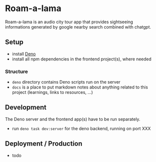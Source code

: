 # Roam-a-lama
Roam-a-lama is an audio city tour app that provides sightseeing informations generated by google nearby search combined with chatgpt.

## Setup
- install [Deno](https://deno.land/#installation)
- install all npm dependencies in the frontend project(s), where needed

### Structure
- `deno` directory contains Deno scripts run on the server
- `docs` is a place to put markdown notes about anything related to this project
  (learnings, links to resources, ...)

## Development
The Deno server and the frontend app(s) have to be run separately.
- run `deno task dev:server` for the deno backend, running on port XXX

## Deployment / Production
- todo

